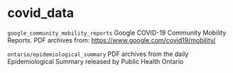 # covid_data

`google_community_mobility_reports`
Google COVID-19 Community Mobility Reports. PDF archives from: https://www.google.com/covid19/mobility/

`ontario/epidemiological_summary`
PDF archives from the daily Epidemiological Summary released by Public Health Ontario
